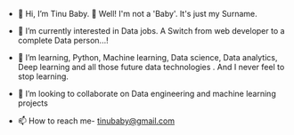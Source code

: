 - 👋 Hi, I’m Tinu Baby. 👀 Well! I'm not a 'Baby'. It's just my Surname. 
- 👀 I’m currently interested in Data jobs.
         A Switch from web developer to a complete Data person...!
            
- 🌱 I’m learning, Python, Machine learning, Data science, Data analytics, Deep learning and all those future data technologies . 
          And I never feel to stop learning.
             
- 💞️ I’m looking to collaborate on Data engineering and machine learning projects
- 📫 How to reach me- tinubaby@gmail.com


